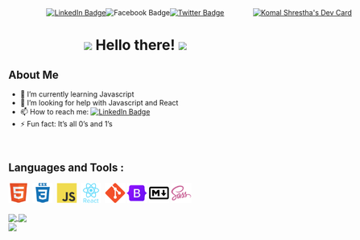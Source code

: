 <!--
**komalshres/komalshres** is a ✨ _special_ ✨ repository because its `README.md` (this file) appears on your GitHub profile.

Here are some ideas to get you started:

- 🔭 I’m currently working on ...
- 🌱 I’m currently learning ...
- 👯 I’m looking to collaborate on ...
- 🤔 I’m looking for help with ...
- 💬 Ask me about ...
- 📫 How to reach me: ...
- 😄 Pronouns: ...
- ⚡ Fun fact: ...
-->
<div id="header" align="center">
  <a href="https://app.daily.dev/komalshres" style="position:absolute;right:50px;top:50px"><img src="https://api.daily.dev/devcards/d6a6ac97e1c24acc9ac31b15bb015dfb.png?r=9f7" width="250" alt="Komal Shrestha's Dev Card"/></a>
</div>
<div id="badges" style="display:flex;justify-content:center">
  <a href="https://www.linkedin.com/in/komalshres/"><img src="https://img.shields.io/badge/LinkedIn-blue?style=for-the-badge&logo=linkedin&logoColor=white" alt="LinkedIn Badge"/></a>
  <a><img src="https://img.shields.io/badge/Facebook-blue?style=for-the-badge&logo=facebook&logoColor=white" alt="Facebook Badge"/></a>
  <a href="https://www.twitter.com/komalshres/"><img src="https://img.shields.io/badge/Twitter-blue?style=for-the-badge&logo=twitter&logoColor=white" alt="Twitter Badge"/></a>
</div>
<h1 style="text-align:center">
<img src="https://media.giphy.com/media/hvRJCLFzcasrR4ia7z/giphy.gif" width="30px"/>
  Hello there!
  <img src="https://media.giphy.com/media/hvRJCLFzcasrR4ia7z/giphy.gif" width="30px"/>
</h1>
<!-- <img src="https://komarev.com/ghpvc/?username=komalshres&style=flat-square&color=blue" alt=""/> -->

## About Me

- 🌱 I’m currently learning Javascript
- 🤔 I’m looking for help with Javascript and React
- 📫 How to reach me: <a href="https://www.linkedin.com/in/komalshres/"><img src="https://img.shields.io/badge/LinkedIn-blue?style=for-the-badge&logo=linkedin&logoColor=white" alt="LinkedIn Badge"/></a>
- ⚡ Fun fact: It’s all 0’s and 1’s

<br/>

## Languages and Tools :

<div>
  <img src="https://raw.githubusercontent.com/devicons/devicon/1119b9f84c0290e0f0b38982099a2bd027a48bf1/icons/html5/html5-original.svg" title="HTML5" alt="HTML" width="40" height="40"/>&nbsp;
  <img src="https://raw.githubusercontent.com/devicons/devicon/1119b9f84c0290e0f0b38982099a2bd027a48bf1/icons/css3/css3-plain-wordmark.svg"  title="CSS3" alt="CSS" width="40" height="40"/>&nbsp;
  <img src="https://raw.githubusercontent.com/devicons/devicon/1119b9f84c0290e0f0b38982099a2bd027a48bf1/icons/javascript/javascript-original.svg" title="JavaScript" alt="JavaScript" width="40" height="40"/>&nbsp;
  <img src="https://raw.githubusercontent.com/devicons/devicon/1119b9f84c0290e0f0b38982099a2bd027a48bf1/icons/react/react-original-wordmark.svg" title="React" alt="React" width="40" height="40"/>&nbsp;
  <img src="https://raw.githubusercontent.com/devicons/devicon/1119b9f84c0290e0f0b38982099a2bd027a48bf1/icons/git/git-original.svg" title="Git" alt="Git" width="40" height="40"/>
  <img src="https://raw.githubusercontent.com/devicons/devicon/1119b9f84c0290e0f0b38982099a2bd027a48bf1/icons/bootstrap/bootstrap-original.svg" title="Boootstrap" alt="bootstrap" width="40" height="40"/>
  <img src="https://raw.githubusercontent.com/devicons/devicon/1119b9f84c0290e0f0b38982099a2bd027a48bf1/icons/markdown/markdown-original.svg" title="Markdown" alt="Markdown" width="40" height="40"/>
  <img src="https://raw.githubusercontent.com/devicons/devicon/1119b9f84c0290e0f0b38982099a2bd027a48bf1/icons/sass/sass-original.svg" title="Sass" alt="Sass" width="40" height="40"/>
</div>

<br/>
<a href="https://github.com/komalshres">
  <img align="center" src="https://github-readme-stats.vercel.app/api?username=komalshres&hide=stars,prs,issues,contribs&show_icons=true&theme=tokyonight" />
</a>
<a href="https://github.com/komalshres">
  <img align="center" src="https://github-readme-stats.vercel.app/api/wakatime?username=komalshres&theme=algolia" />
</a>

<br/>

<a href="https://github.com/komalshres">
<img align="center" src="https://github-readme-stats.vercel.app/api/top-langs/?username=komalshres&langs_count=8" />
</a>



